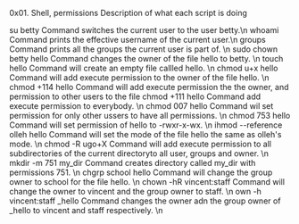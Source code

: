 0x01. Shell, permissions
Description of what each script is doing

su betty Command switches the current user to the user betty.\n
whoami Command prints the effective username of the current user.\n
groups Command prints all the groups the current user is part of. \n
sudo chown betty hello Command changes the owner of the file hello to betty. \n
touch hello Command will create an empty file callled hello. \n
chmod u+x hello Command will add execute permission to the owner of the file hello. \n
chmod +114 hello Command will add execute permission the the owner, and permission to other users to the file
chmod +111 hello Command add execute permission to everybody. \n
chmod 007 hello Command wil set permission for only other ussers to have all permissions. \n
chmod 753 hello Command will set permission of hello to -rwxr-x-wx. \n
ihmod --reference olleh hello Command will set the mode of the file hello the same as olleh's mode. \n
chmod -R ugo+X  Command will add execute permission to all subdirectories of the current directoryto all user, groups and owner. \n
mkdir -m 751 my_dir Command creates directory called my_dir with permissions 751. \n
chgrp school hello Command will change the group owner to school for the file hello. \n
chown -hR vincent:staff Command will change the owner to vincent and the group owner to staff. \n
own -h vincent:staff _hello Command changes the owner adn the group owner of _hello to vincent and staff respectively. \n
